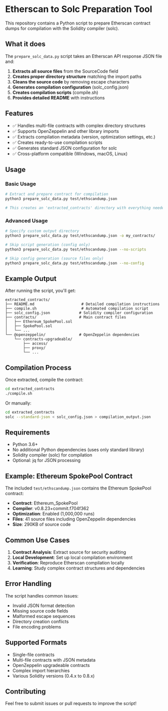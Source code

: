 # Etherscan to Solc Preparation Tool

This repository contains a Python script to prepare Etherscan contract dumps for compilation with the Solidity compiler (solc).

## What it does

The `prepare_solc_data.py` script takes an Etherscan API response JSON file and:

1. **Extracts all source files** from the SourceCode field
2. **Creates proper directory structure** matching the import paths
3. **Cleans the source code** by removing escape characters
4. **Generates compilation configuration** (solc_config.json)
5. **Creates compilation scripts** (compile.sh)
6. **Provides detailed README** with instructions

## Features

- ✅ Handles multi-file contracts with complex directory structures
- ✅ Supports OpenZeppelin and other library imports
- ✅ Extracts compilation metadata (version, optimization settings, etc.)
- ✅ Creates ready-to-use compilation scripts
- ✅ Generates standard JSON configuration for solc
- ✅ Cross-platform compatible (Windows, macOS, Linux)

## Usage

### Basic Usage

```bash
# Extract and prepare contract for compilation
python3 prepare_solc_data.py test/ethscandump.json

# This creates an 'extracted_contracts' directory with everything needed
```

### Advanced Usage

```bash
# Specify custom output directory
python3 prepare_solc_data.py test/ethscandump.json -o my_contracts/

# Skip script generation (config only)
python3 prepare_solc_data.py test/ethscandump.json --no-scripts

# Skip config generation (source files only)
python3 prepare_solc_data.py test/ethscandump.json --no-config
```

## Example Output

After running the script, you'll get:

```
extracted_contracts/
├── README.md                     # Detailed compilation instructions
├── compile.sh                    # Automated compilation script
├── solc_config.json             # Solidity compiler configuration
├── contracts/                   # Main contract files
│   ├── Ethereum_SpokePool.sol
│   ├── SpokePool.sol
│   └── ...
└── @openzeppelin/               # OpenZeppelin dependencies
    └── contracts-upgradeable/
        ├── access/
        ├── proxy/
        └── ...
```

## Compilation Process

Once extracted, compile the contract:

```bash
cd extracted_contracts
./compile.sh
```

Or manually:

```bash
cd extracted_contracts
solc --standard-json < solc_config.json > compilation_output.json
```

## Requirements

- Python 3.6+
- No additional Python dependencies (uses only standard library)
- Solidity compiler (solc) for compilation
- Optional: jq for JSON processing

## Example: Ethereum SpokePool Contract

The included `test/ethscandump.json` contains the Ethereum SpokePool contract:

- **Contract**: Ethereum_SpokePool
- **Compiler**: v0.8.23+commit.f704f362  
- **Optimization**: Enabled (1,000,000 runs)
- **Files**: 41 source files including OpenZeppelin dependencies
- **Size**: 290KB of source code

## Common Use Cases

1. **Contract Analysis**: Extract source for security auditing
2. **Local Development**: Set up local compilation environment
3. **Verification**: Reproduce Etherscan compilation locally
4. **Learning**: Study complex contract structures and dependencies

## Error Handling

The script handles common issues:

- Invalid JSON format detection
- Missing source code fields
- Malformed escape sequences
- Directory creation conflicts
- File encoding problems

## Supported Formats

- Single-file contracts
- Multi-file contracts with JSON metadata
- OpenZeppelin upgradeable contracts
- Complex import hierarchies
- Various Solidity versions (0.4.x to 0.8.x)

## Contributing

Feel free to submit issues or pull requests to improve the script! 